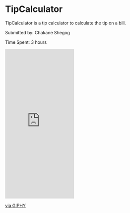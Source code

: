 # TipCalculator

TipCalculator is a tip calculator to calculate the tip on a bill. 

Submitted by: Chakane Shegog

Time Spent: 3 hours

<iframe src="https://giphy.com/embed/SA5o7FcFcsmBa7p7kG" width="222" height="480" frameBorder="0" class="giphy-embed" allowFullScreen></iframe><p><a href="https://giphy.com/gifs/SA5o7FcFcsmBa7p7kG">via GIPHY</a></p>
